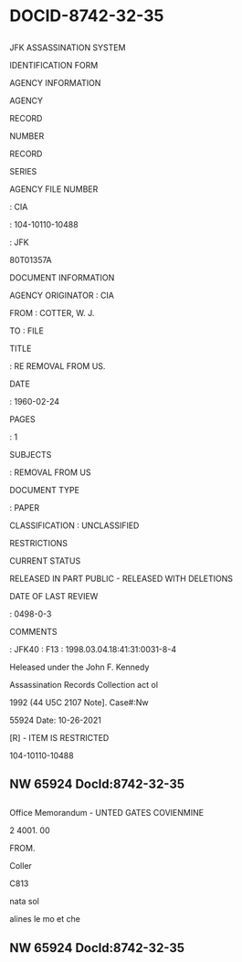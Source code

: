 # DOCID-8742-32-35

##
JFK ASSASSINATION SYSTEM

IDENTIFICATION FORM

AGENCY INFORMATION

AGENCY

RECORD

NUMBER

RECORD

SERIES

AGENCY FILE NUMBER

: CIA

: 104-10110-10488

: JFK

80T01357A

DOCUMENT INFORMATION

AGENCY ORIGINATOR : CIA

FROM : COTTER, W. J.

TO : FILE

TITLE

: RE REMOVAL FROM US.

DATE

: 1960-02-24

PAGES

: 1

SUBJECTS

: REMOVAL FROM US

DOCUMENT TYPE

: PAPER

CLASSIFICATION : UNCLASSIFIED

RESTRICTIONS

CURRENT STATUS

RELEASED IN PART PUBLIC - RELEASED WITH DELETIONS

DATE OF LAST REVIEW

: 0498-0-3

COMMENTS

: JFK40 : F13 : 1998.03.04.18:41:31:0031-8-4

Heleased under the John F. Kennedy

Assassination Records Collection act ol

1992 (44 U5C 2107 Note]. Case#:Nw

55924 Date: 10-26-2021

[R] - ITEM IS RESTRICTED

104-10110-10488

NW 65924 Docld:8742-32-35
---

##
Office Memorandum - UNTED GATES COVIENMINE

2 4001. 00

FROM.

Coller

C813

nata sol

alines le mo et che

NW 65924 Docld:8742-32-35
---

